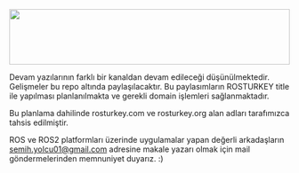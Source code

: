 <div align="center">
<img src="https://www.elektrikde.com/wp-content/uploads/2019/09/ros-nedir.jpg" align="center" style="width: 100%; height:100" />
</div>  
  

Devam yazılarının farklı bir kanaldan devam edileceği düşünülmektedir. Gelişmeler bu repo altında paylaşılacaktır. Bu paylasımların ROSTURKEY title ile yapılması planlanılmakta ve gerekli domain işlemleri sağlanmaktadır. 

Bu planlama dahilinde rosturkey.com ve rosturkey.org alan adları tarafımızca tahsis edilmiştir. 

ROS ve ROS2 platformları üzerinde uygulamalar yapan değerli arkadaşların semih.yolcu01@gmail.com adresine makale yazarı olmak için mail göndermelerinden memnuniyet duyarız. :) 
